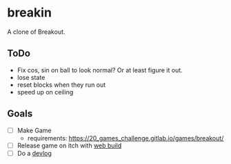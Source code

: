 # breakin
A clone of Breakout.

## ToDo
- Fix cos, sin on ball to look normal? Or at least figure it out.
- lose state
- reset blocks when they run out
- speed up on ceiling

## Goals
- [ ] Make Game
  - requirements: https://20_games_challenge.gitlab.io/games/breakout/
- [ ] Release game on itch with [web build](https://theminesareshakin.itch.io/)
- [ ] Do a [devlog](https://jakemeinershagen.com/technology)
